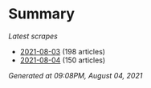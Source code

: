 # Summary
*Latest scrapes*
* [2021-08-03](https://github.com/nuuuwan/news_lk/blob/data/news_lk.2021-08-03.json) (198 articles)
* [2021-08-04](https://github.com/nuuuwan/news_lk/blob/data/news_lk.2021-08-04.json) (150 articles)

*Generated at 09:08PM, August 04, 2021*